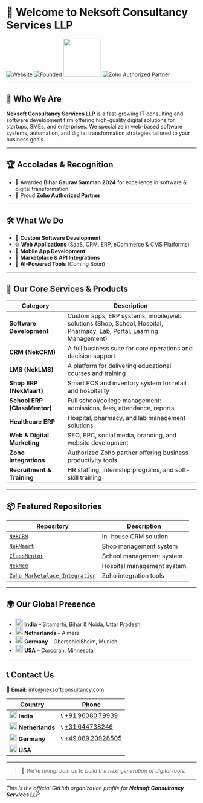 # 👋 Welcome to Neksoft Consultancy Services LLP

[![Website](https://img.shields.io/badge/Website-Live-brightgreen?style=for-the-badge&logo=globe)](https://www.neksoftconsultancy.com)
[![Founded](https://img.shields.io/badge/Founded-2022-blue?style=for-the-badge)](https://www.neksoftconsultancy.com)
<img src="https://www.zohowebstatic.com/sites/zweb/images/commonroot/zoho-logo.svg" width="100"/> ![Zoho Authorized Partner](https://img.shields.io/badge/Zoho%20Authorized%20Partner-grey?style=for-the-badge)

-----

## 🚀 Who We Are

**Neksoft Consultancy Services LLP** is a fast-growing IT consulting and software development firm offering high-quality digital solutions for startups, SMEs, and enterprises. We specialize in web-based software systems, automation, and digital transformation strategies tailored to your business goals.

---

## 🏆 Accolades & Recognition

- 🏅 Awarded **Bihar Gaurav Samman 2024** for excellence in software & digital transformation  
- 🤝 Proud **Zoho Authorized Partner**

---

## 🛠️ What We Do

- 🔧 **Custom Software Development**
- 🌐 **Web Applications** (SaaS, CRM, ERP, eCommerce & CMS Platforms)
- 📱 **Mobile App Development**
- 🛒 **Marketplace & API Integrations**
- 🧠 **AI-Powered Tools** (Coming Soon)

---

## 💼 Our Core Services & Products

| Category                     | Description                                                                 |
|------------------------------|-----------------------------------------------------------------------------|
| **Software Development**     | Custom apps, ERP systems, mobile/web solutions (Shop, School, Hospital, Pharmacy, Lab, Portal, Learning Management) |
| **CRM (NekCRM)**             | A full business suite for core operations and decision support              |
| **LMS (NekLMS)**             | A platform for delivering educational courses and training                  |
| **Shop ERP (NekMaart)**      | Smart POS and inventory system for retail and hospitality                   |
| **School ERP (ClassMentor)** | Full school/college management: admissions, fees, attendance, reports       |
| **Healthcare ERP**           | Hospital, pharmacy, and lab management solutions                            |
| **Web & Digital Marketing**  | SEO, PPC, social media, branding, and website development                   |
| **Zoho Integrations**        | Authorized Zoho partner offering business productivity tools                |
| **Recruitment & Training**   | HR staffing, internship programs, and soft-skill training                   |

---

## 📦 Featured Repositories

| Repository | Description |
|------------|-------------|
| [`NekCRM`](https://github.com/Neksoft-Consultancy-Services/nekcrm) | In-house CRM solution |
| [`NekMaart`](https://github.com/Neksoft-Consultancy-Services/nekmaart) | Shop management system |
| [`ClassMentor`](https://github.com/Neksoft-Consultancy-Services/classmentor) | School management system |
| [`NekMed`](https://github.com/Neksoft-Consultancy-Services/nekmed) | Hospital management system |
| [`Zoho Marketplace Integration`](https://github.com/Neksoft-Consultancy-Services/zoho-marketplace-integration) | Zoho integration tools |

---

## 🌍 Our Global Presence

- <img src="https://cdn.jsdelivr.net/gh/twitter/twemoji@14.0.2/assets/svg/1f1ee-1f1f3.svg" width="20"/> **India** – Sitamarhi, Bihar & Noida, Uttar Pradesh  
- <img src="https://cdn.jsdelivr.net/gh/twitter/twemoji@14.0.2/assets/svg/1f1f3-1f1f1.svg" width="20"/> **Netherlands** – Almere  
- <img src="https://cdn.jsdelivr.net/gh/twitter/twemoji@14.0.2/assets/svg/1f1e9-1f1ea.svg" width="20"/> **Germany** – Oberschleißheim, Munich  
- <img src="https://cdn.jsdelivr.net/gh/twitter/twemoji@14.0.2/assets/svg/1f1fa-1f1f8.svg" width="20"/> **USA** – Corcoran, Minnesota

---

## 📞 Contact Us

📧 **Email:** [info@neksoftconsultancy.com](mailto:info@neksoftconsultancy.com)

| Country | Phone |
|---------|-------|
| <img src="https://cdn.jsdelivr.net/gh/twitter/twemoji@14.0.2/assets/svg/1f1ee-1f1f3.svg" width="20"/> **India** | 📞 [+91 96080 79939](tel:+919608079939) |
| <img src="https://cdn.jsdelivr.net/gh/twitter/twemoji@14.0.2/assets/svg/1f1f3-1f1f1.svg" width="20"/> **Netherlands** | 📞 [+31 644738246](tel:+31644738246) |
| <img src="https://cdn.jsdelivr.net/gh/twitter/twemoji@14.0.2/assets/svg/1f1e9-1f1ea.svg" width="20"/> **Germany** | 📞 [+49 089 20928505](tel:+498920928505) |
| <img src="https://cdn.jsdelivr.net/gh/twitter/twemoji@14.0.2/assets/svg/1f1fa-1f1f8.svg" width="20"/> **USA** |

---

> 🚀 _We’re hiring! Join us to build the next generation of digital tools._

---

_This is the official GitHub organization profile for **Neksoft Consultancy Services LLP**._
